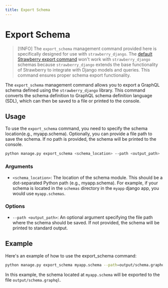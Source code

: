 ```yaml
---
title: Export Schema
---
```


# Export Schema

> [!INFO]
> The `export_schema` management command provided here is specifically designed for use with `strawberry_django`. The [default Strawberry export command](https://strawberry.rocks/docs/guides/schema-export) won't work with `strawberry_django` schemas because `strawberry_django` extends the base functionality of Strawberry to integrate with Django models and queries. This command ensures proper schema export functionality.

The `export_schema` management command allows you to export a GraphQL schema defined using the `strawberry_django` library. This command converts the schema definition to GraphQL schema definition language (SDL), which can then be saved to a file or printed to the console.

## Usage

To use the `export_schema` command, you need to specify the schema location(e.g., myapp.schema). Optionally, you can provide a file path to save the schema. If no path is provided, the schema will be printed to the console.

```sh
python manage.py export_schema <schema_location> --path <output_path>
```

### Arguments

- `<schema_location>`: The location of the schema module. This should be a dot-separated Python path (e.g., myapp.schema). For example, if your schema is located in the `schemas` directory in the `myapp` django app, you would use `myapp.schemas`.

### Options

- `--path <output_path>`: An optional argument specifying the file path where the schema should be saved. If not provided, the schema will be printed to standard output.

## Example

Here's an example of how to use the export_schema command:

```sh
python manage.py export_schema myapp.schema --path=output/schema.graphql
```

In this example, the schema located at `myapp.schema` will be exported to the file `output/schema.graphql`.
